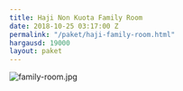 ```yaml
---
title: Haji Non Kuota Family Room
date: 2018-10-25 03:17:00 Z
permalink: "/paket/haji-family-room.html"
hargausd: 19000
layout: paket
---
```


![family-room.jpg](/uploads/family-room.jpg)